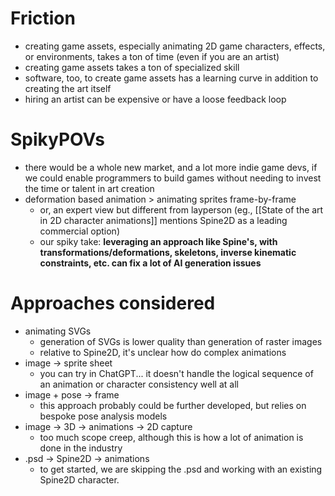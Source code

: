 # Friction
- creating game assets, especially animating 2D game characters, effects, or environments, takes a ton of time (even if you are an artist)
- creating game assets takes a ton of specialized skill
- software, too, to create game assets has a learning curve in addition to creating the art itself
- hiring an artist can be expensive or have a loose feedback loop

# SpikyPOVs
- there would be a whole new market, and a lot more indie game devs, if we could enable programmers to build games without needing to invest the time or talent in art creation
- deformation based animation > animating sprites frame-by-frame
	- or, an expert view but different from layperson (eg., [[State of the art in 2D character animations]] mentions Spine2D as a leading commercial option)
	- our spiky take: **leveraging an approach like Spine's, with transformations/deformations, skeletons, inverse kinematic constraints, etc. can fix a lot of AI generation issues**

# Approaches considered
- animating SVGs
	- generation of SVGs is lower quality than generation of raster images
	- relative to Spine2D, it's unclear how do complex animations
- image -> sprite sheet
	- you can try in ChatGPT... it doesn't handle the logical sequence of an animation or character consistency well at all
- image + pose -> frame
	- this approach probably could be further developed, but relies on bespoke pose analysis models
- image -> 3D -> animations -> 2D capture
	- too much scope creep, although this is how a lot of animation is done in the industry
- .psd -> Spine2D -> animations
	- to get started, we are skipping the .psd and working with an existing Spine2D character.